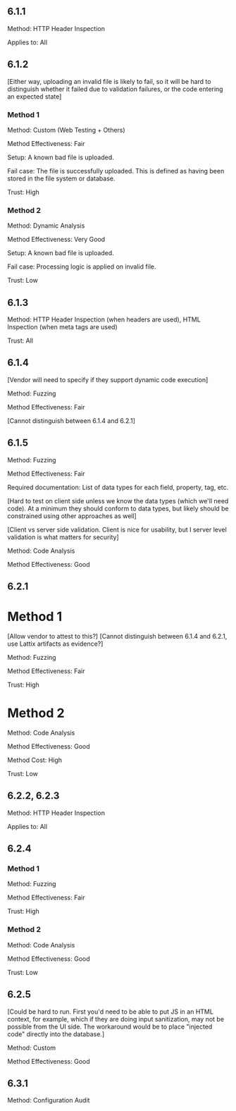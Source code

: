 ## 6.1.1

Method: HTTP Header Inspection

Applies to: All

## 6.1.2

[Either way, uploading an invalid file is likely to fail, so it will be hard to distinguish whether it failed due to validation failures, or the code entering an expected state]

### Method 1

Method: Custom (Web Testing + Others)

Method Effectiveness: Fair

Setup: A known bad file is uploaded.

Fail case: The file is successfully uploaded. This is defined as having been stored in the file system or database.

Trust: High

### Method 2

Method: Dynamic Analysis

Method Effectiveness: Very Good

Setup: A known bad file is uploaded.

Fail case: Processing logic is applied on invalid file.

Trust: Low

## 6.1.3

Method: HTTP Header Inspection (when headers are used), HTML Inspection (when meta tags are used)

Trust: All

## 6.1.4

[Vendor will need to specify if they support dynamic code execution]

Method: Fuzzing

Method Effectiveness: Fair

[Cannot distinguish between 6.1.4 and 6.2.1]

## 6.1.5

Method: Fuzzing

Method Effectiveness: Fair

Required documentation: List of data types for each field, property, tag, etc.

[Hard to test on client side unless we know the data types (which we'll need code). At a minimum they should conform to data types, but likely should be constrained using other approaches as well]

[Client vs server side validation. Client is nice for usability, but I server level validation is what matters for security]

Method: Code Analysis

Method Effectiveness: Good

## 6.2.1

# Method 1

[Allow vendor to attest to this?]
[Cannot distinguish between 6.1.4 and 6.2.1, use Lattix artifacts as evidence?]

Method: Fuzzing

Method Effectiveness: Fair

Trust: High

# Method 2

Method: Code Analysis

Method Effectiveness: Good

Method Cost: High

Trust: Low

## 6.2.2, 6.2.3

Method: HTTP Header Inspection

Applies to: All

## 6.2.4

### Method 1

Method: Fuzzing

Method Effectiveness: Fair

Trust: High

### Method 2

Method: Code Analysis

Method Effectiveness: Good

Trust: Low

## 6.2.5

[Could be hard to run. First you'd need to be able to put JS in an HTML context, for example, which if they are doing input sanitization, may not be possible from the UI side. The workaround would be to place "injected code" directly into the database.]

Method: Custom

Method Effectiveness: Good

## 6.3.1

Method: Configuration Audit